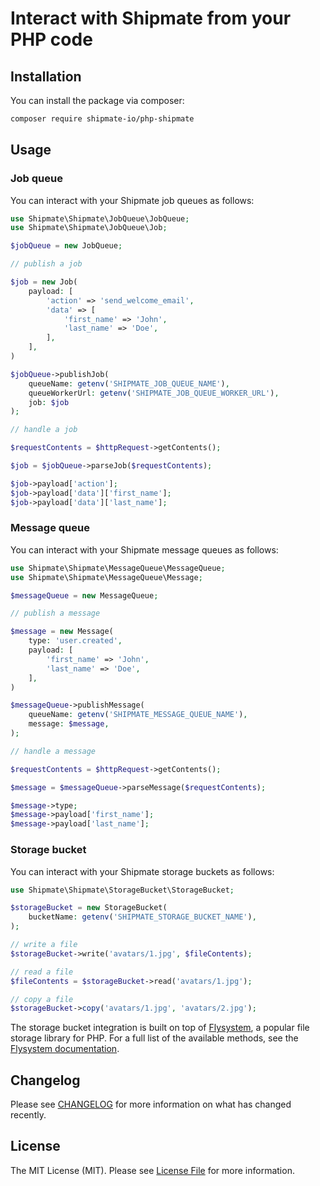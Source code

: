 # Interact with Shipmate from your PHP code

## Installation

You can install the package via composer:

```bash
composer require shipmate-io/php-shipmate
```

## Usage

### Job queue

You can interact with your Shipmate job queues as follows:

```php
use Shipmate\Shipmate\JobQueue\JobQueue;
use Shipmate\Shipmate\JobQueue\Job;

$jobQueue = new JobQueue;

// publish a job

$job = new Job(
    payload: [
        'action' => 'send_welcome_email',
        'data' => [
            'first_name' => 'John',
            'last_name' => 'Doe',
        ],
    ],
)

$jobQueue->publishJob(
    queueName: getenv('SHIPMATE_JOB_QUEUE_NAME'),
    queueWorkerUrl: getenv('SHIPMATE_JOB_QUEUE_WORKER_URL'),
    job: $job
);

// handle a job

$requestContents = $httpRequest->getContents();

$job = $jobQueue->parseJob($requestContents);

$job->payload['action'];
$job->payload['data']['first_name'];
$job->payload['data']['last_name'];
```

### Message queue

You can interact with your Shipmate message queues as follows:

```php
use Shipmate\Shipmate\MessageQueue\MessageQueue;
use Shipmate\Shipmate\MessageQueue\Message;

$messageQueue = new MessageQueue;

// publish a message

$message = new Message(
    type: 'user.created',
    payload: [
        'first_name' => 'John',
        'last_name' => 'Doe',
    ],
)

$messageQueue->publishMessage(
    queueName: getenv('SHIPMATE_MESSAGE_QUEUE_NAME'),
    message: $message,
);

// handle a message

$requestContents = $httpRequest->getContents();

$message = $messageQueue->parseMessage($requestContents);

$message->type;
$message->payload['first_name'];
$message->payload['last_name'];
```

### Storage bucket

You can interact with your Shipmate storage buckets as follows:

```php
use Shipmate\Shipmate\StorageBucket\StorageBucket;

$storageBucket = new StorageBucket(
    bucketName: getenv('SHIPMATE_STORAGE_BUCKET_NAME'),
);

// write a file
$storageBucket->write('avatars/1.jpg', $fileContents);

// read a file
$fileContents = $storageBucket->read('avatars/1.jpg');

// copy a file
$storageBucket->copy('avatars/1.jpg', 'avatars/2.jpg');
```

The storage bucket integration is built on top of [Flysystem](https://flysystem.thephpleague.com/), a popular file
storage library for PHP. For a full list of the available methods, see the 
[Flysystem documentation](https://flysystem.thephpleague.com/).

## Changelog

Please see [CHANGELOG](CHANGELOG.md) for more information on what has changed recently.

## License

The MIT License (MIT). Please see [License File](LICENSE.md) for more information.
